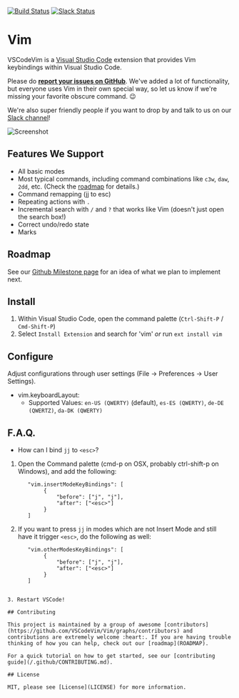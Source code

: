 [![Build Status](https://travis-ci.org/VSCodeVim/Vim.svg?branch=master)](https://travis-ci.org/VSCodeVim/Vim) [![Slack Status](https://vscodevim-slackin.azurewebsites.net/badge.svg)](https://vscodevim-slackin.azurewebsites.net)

# Vim

VSCodeVim is a [Visual Studio Code](https://code.visualstudio.com/) extension that provides Vim keybindings within Visual Studio Code.

Please do **[report your issues on GitHub](https://github.com/VSCodeVim/Vim/issues)**. We've added a lot of functionality, but everyone uses Vim in their own special way, so let us know if we're missing your favorite obscure command. :wink:

We're also super friendly people if you want to drop by and talk to us on our [Slack channel](https://vscodevim-slackin.azurewebsites.net)!

![Screenshot](images/screen.png)

## Features We Support 

* All basic modes
* Most typical commands, including command combinations like `c3w`, `daw`, `2dd`, etc. (Check the [roadmap](ROADMAP) for details.)
* Command remapping (jj to esc)
* Repeating actions with `.`
* Incremental search with `/` and `?` that works like Vim (doesn't just open the search box!)
* Correct undo/redo state
* Marks

## Roadmap

See our [Github Milestone page](https://github.com/VSCodeVim/Vim/milestones) for an idea of what we plan to implement next.

## Install

1. Within Visual Studio Code, open the command palette (`Ctrl-Shift-P` / `Cmd-Shift-P`)
2. Select `Install Extension` and search for 'vim' *or* run `ext install vim`

## Configure

Adjust configurations through user settings (File -> Preferences -> User Settings).

* vim.keyboardLayout: 
    * Supported Values: `en-US (QWERTY)` (default), `es-ES (QWERTY)`, `de-DE (QWERTZ)`, `da-DK (QWERTY)`

## F.A.Q.

* How can I bind `jj` to `<esc>`?

1. Open the Command palette (cmd-p on OSX, probably ctrl-shift-p on Windows), and add the following:
   
   ```
      "vim.insertModeKeyBindings": [
           {
               "before": ["j", "j"],
               "after": ["<esc>"]
           }
      ]
   ```

2. If you want to press `jj` in modes which are not Insert Mode and still have it trigger `<esc>`, do the following as well:

   ```
      "vim.otherModesKeyBindings": [
           {
               "before": ["j", "j"],
               "after": ["<esc>"]
           }
      ]
```

3. Restart VSCode!

## Contributing

This project is maintained by a group of awesome [contributors](https://github.com/VSCodeVim/Vim/graphs/contributors) and contributions are extremely welcome :heart:. If you are having trouble thinking of how you can help, check out our [roadmap](ROADMAP).

For a quick tutorial on how to get started, see our [contributing guide](/.github/CONTRIBUTING.md).

## License

MIT, please see [License](LICENSE) for more information.
